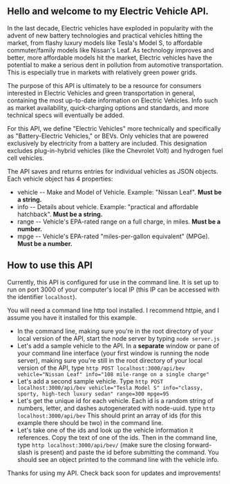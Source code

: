 ## Hello and welcome to my Electric Vehicle API.

In the last decade, Electric vehicles have exploded in popularity with the advent of new battery technologies and practical vehicles hitting the market, from flashy luxury models like Tesla's Model S, to affordable commuter/family models like Nissan's Leaf. As technology improves and better, more affordable models hit the market, Electric vehicles have the potential to make a serious dent in pollution from automotive transportation. This is especially true in markets with relatively green power grids.

The purpose of this API is ultimately to be a resource for consumers interested in Electric Vehicles and green transportation in general, containing the most up-to-date information on Electric Vehicles. Info such as market availability, quick-charging options and standards, and more technical specs will eventually be added.

For this API, we define "Electric Vehicles" more technically and specifically as "Battery-Electric Vehicles," or BEVs. Only vehicles that are powered exclusively by electricity from a battery are included. This designation excludes plug-in-hybrid vehicles (like the Chevrolet Volt) and hydrogen fuel cell vehicles.

The API saves and returns entries for individual vehicles as JSON objects. Each vehicle object has 4 properties:
  * vehicle -- Make and Model of Vehicle. Example: "Nissan Leaf". **Must be a string.**
  * info -- Details about vehicle. Example: "practical and affordable hatchback". **Must be a string.**
  * range -- Vehicle's EPA-rated range on a full charge, in miles. **Must be a number.**
  * mpge -- Vehicle's EPA-rated "miles-per-gallon equivalent" (MPGe). **Must be a number.**

## How to use this API

Currently, this API is configured for use in the command line. It is set up to run on port 3000 of your computer's local IP (this IP can be accessed with the identifier `localhost`).

You will need a command line http tool installed. I recommend httpie, and I assume you have it installed for this example.

  * In the command line, making sure you're in the root directory of your local version of the API, start the node server by typing `node server.js`
  * Let's add a sample vehicle to the API. In a **separate** window or pane of your command line interface (your first window is running the node server), making sure you're still in the root directory of your local version of the API, type `http POST localhost:3000/api/bev vehicle="Nissan Leaf" info="108 mile-range on a single charge"`
  * Let's add a second sample vehicle. Type `http POST localhost:3000/api/bev vehicle="Tesla Model S" info="classy, sporty, high-tech luxury sedan" range=300 mpge=95`
  * Let's get the unique id for each vehicle. Each id is a random string of numbers, letter, and dashes autogenerated with node-uuid. type `http localhost:3000/api/bev` This should print an array of ids (for this example there should be two) in the command line.
  * Let's take one of the ids and look up the vehicle information it references. Copy the text of one of the ids. Then in the command line, type `http localhost:3000/api/bev/` (make sure the closing forward-slash is present) and paste the id before submitting the command. You should see an object printed to the command line with the vehicle info.

  Thanks for using my API. Check back soon for updates and improvements!
